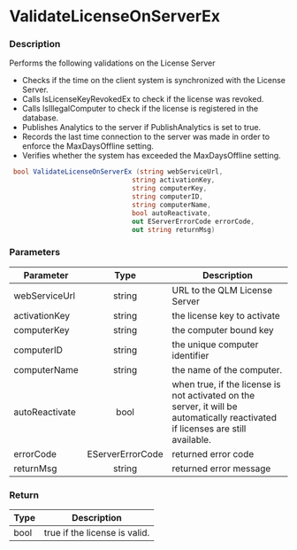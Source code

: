 # ValidateLicenseOnServerEx

### Description

Performs the following validations on the License Server

* Checks if the time on the client system is synchronized with the License Server.
* Calls IsLicenseKeyRevokedEx to check if the license was revoked.
* Calls IsIllegalComputer to check if the license is registered in the database.
* Publishes Analytics to the server if PublishAnalytics is set to true.
* Records the last time connection to the server was made in order to enforce the MaxDaysOffline setting.
* Verifies whether the system has exceeded the MaxDaysOffline setting.

```c#
 bool ValidateLicenseOnServerEx (string webServiceUrl, 
                               string activationKey, 
                               string computerKey, 
                               string computerID, 
                               string computerName, 
                               bool autoReactivate, 
                               out EServerErrorCode errorCode, 
                               out string returnMsg)
```

### Parameters

| Parameter      |       Type       | Description                                                                                                                     |
| -------------- | :--------------: | ------------------------------------------------------------------------------------------------------------------------------- |
| webServiceUrl  |      string      | URL to the QLM License Server                                                                                                   |
| activationKey  |      string      | the license key to activate                                                                                                     |
| computerKey    |      string      | the computer bound key                                                                                                          |
| computerID     |      string      | the unique computer identifier                                                                                                  |
| computerName   |      string      | the name of the computer.                                                                                                       |
| autoReactivate |       bool       | when true, if the license is not activated on the server, it will be automatically reactivated if licenses are still available. |
| errorCode      | EServerErrorCode | returned error code                                                                                                             |
| returnMsg      |      string      | returned error message                                                                                                          |

### Return

| Type | Description                   |
| ---- | ----------------------------- |
| bool | true if the license is valid. |
